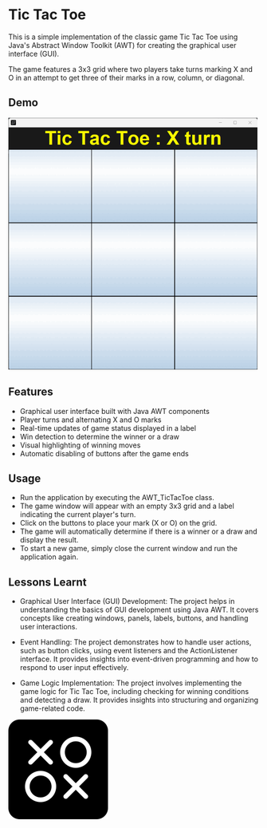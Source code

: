 
# Tic Tac Toe

This is a simple implementation of the classic game Tic Tac Toe using Java's Abstract Window Toolkit (AWT) for creating the graphical user interface (GUI).

The game features a 3x3 grid where two players take turns marking X and O in an attempt to get three of their marks in a row, column, or diagonal.


## Demo
![gif](https://github.com/saatvik-t/Tic-Tac-Toe/blob/master/TicTacToe_Demo.gif)


## Features

- Graphical user interface built with Java AWT components
- Player turns and alternating X and O marks
- Real-time updates of game status displayed in a label
- Win detection to determine the winner or a draw
- Visual highlighting of winning moves
- Automatic disabling of buttons after the game ends


## Usage

- Run the application by executing the AWT_TicTacToe class.
- The game window will appear with an empty 3x3 grid and a label indicating the current player's turn.
- Click on the buttons to place your mark (X or O) on the grid.
- The game will automatically determine if there is a winner or a draw and display the result.
- To start a new game, simply close the current window and run the application again.


## Lessons Learnt

- Graphical User Interface (GUI) Development: The project helps in understanding the basics of GUI development using Java AWT. It covers concepts like creating windows, panels, labels, buttons, and handling user interactions.

- Event Handling: The project demonstrates how to handle user actions, such as button clicks, using event listeners and the ActionListener interface. It provides insights into event-driven programming and how to respond to user input effectively.

- Game Logic Implementation: The project involves implementing the game logic for Tic Tac Toe, including checking for winning conditions and detecting a draw. It provides insights into structuring and organizing game-related code.


![Logo](https://github.com/saatvik-t/Tic-Tac-Toe/blob/master/TicTacToe_Logo.png)

